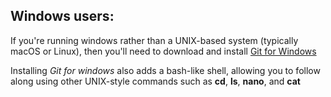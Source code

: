 ## Windows users:

If you're running windows rather than a UNIX-based system (typically macOS or Linux), then you'll need to download and install [Git for Windows](https://gitforwindows.org)

Installing *Git for windows* also adds a bash-like shell, allowing you to follow along using other UNIX-style commands such as **cd**, **ls**, **nano**, and **cat**
